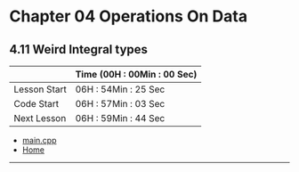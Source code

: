# Chapter 04 Operations On Data

## 4.11 Weird Integral types

||Time (00H : 00Min : 00 Sec)|
|-|-|
 |Lesson Start           | 06H : 54Min : 25 Sec |  
 |Code Start             | 06H : 57Min : 03 Sec |  
 |Next Lesson            | 06H : 59Min : 44 Sec | 
* [main.cpp](./main.cpp)
* [Home](/README.md)

---
